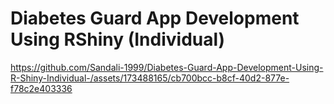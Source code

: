 # Diabetes Guard App Development Using RShiny (Individual)

https://github.com/Sandali-1999/Diabetes-Guard-App-Development-Using-R-Shiny-Individual-/assets/173488165/cb700bcc-b8cf-40d2-877e-f78c2e403336

